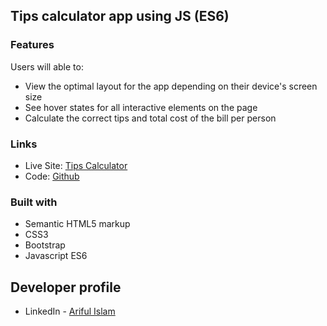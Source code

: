 ## Tips calculator app using JS (ES6)

### Features

Users will able to:

- View the optimal layout for the app depending on their device's screen size
- See hover states for all interactive elements on the page
- Calculate the correct tips and total cost of the bill per person


### Links

- Live Site: [Tips Calculator](https://arifulsajib.github.io/tips-calculator-app/)
- Code: [Github](https://github.com/arifulsajib/tips-calculator-app)

### Built with
- Semantic HTML5 markup
- CSS3
- Bootstrap
- Javascript ES6


## Developer profile

- LinkedIn - [Ariful Islam](https://www.linkedin.com/in/arifulsajib/)

